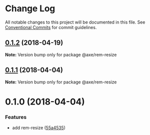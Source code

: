 # Change Log

All notable changes to this project will be documented in this file.
See [Conventional Commits](https://conventionalcommits.org) for commit guidelines.

<a name="0.1.2"></a>
## [0.1.2](https://github.com/ansenhuang/axe/compare/@axe/rem-resize@0.1.1...@axe/rem-resize@0.1.2) (2018-04-19)




**Note:** Version bump only for package @axe/rem-resize

<a name="0.1.1"></a>
## [0.1.1](https://github.com/ansenhuang/axe/compare/@axe/rem-resize@0.1.0...@axe/rem-resize@0.1.1) (2018-04-04)




**Note:** Version bump only for package @axe/rem-resize

<a name="0.1.0"></a>
# 0.1.0 (2018-04-04)


### Features

* add rem-resize ([55a4535](https://github.com/ansenhuang/axe/commit/55a4535))
